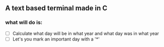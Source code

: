 ## A text based terminal made in C

### what will do is:
- [ ] Calculate what day will be in what year and what day was in what year
- [ ] Let's you mark an important day with a '*'

